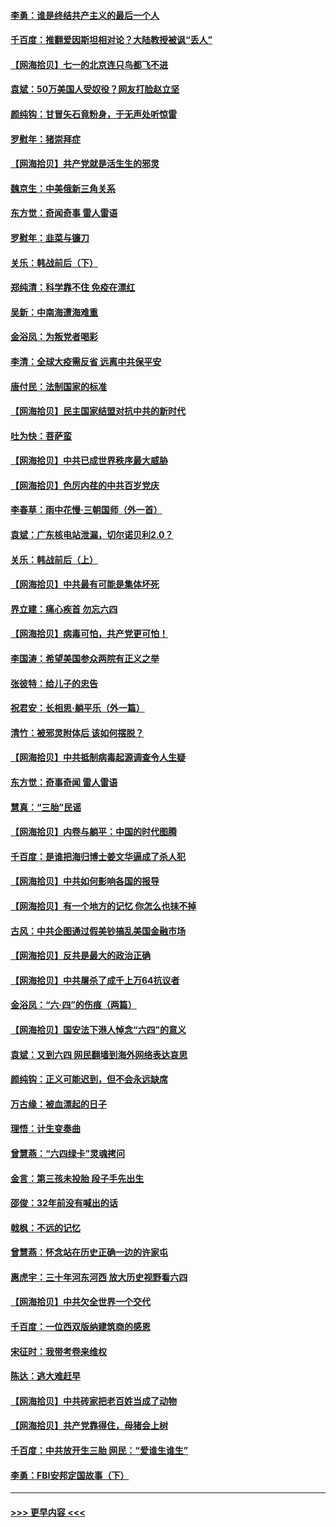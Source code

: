 #### [李勇：谁是终结共产主义的最后一个人](../pages/nsc993/n13044397.md?t=06242251) 
#### [千百度：推翻爱因斯坦相对论？大陆教授被讽“丢人”](../pages/nsc993/n13043908.md?t=06242251) 
#### [【网海拾贝】七一的北京连只鸟都飞不进](../pages/nsc993/n13041377.md?t=06242251) 
#### [袁斌：50万美国人受奴役？网友打脸赵立坚](../pages/nsc993/n13041330.md?t=06242251) 
#### [颜纯钩：甘冒矢石竟粉身，于无声处听惊雷](../pages/nsc993/n13041140.md?t=06242251) 
#### [罗慰年：猪崇拜症](../pages/nsc993/n13041071.md?t=06242251) 
#### [【网海拾贝】共产党就是活生生的邪灵](../pages/nsc993/n13036627.md?t=06242251) 
#### [魏京生：中美俄新三角关系](../pages/nsc993/n13035986.md?t=06242251) 
#### [东方觉：奇闻奇事 雷人雷语](../pages/nsc993/n13035878.md?t=06242251) 
#### [罗慰年：韭菜与镰刀](../pages/nsc993/n13034374.md?t=06242251) 
#### [关乐：韩战前后（下）](../pages/nsc993/n13034113.md?t=06242251) 
#### [郑纯清：科学靠不住 免疫在漂红](../pages/nsc993/n13034093.md?t=06242251) 
#### [吴新：中南海遭海难重](../pages/nsc993/n13034084.md?t=06242251) 
#### [金浴凤：为叛党者喝彩](../pages/nsc993/n13034058.md?t=06242251) 
#### [李清：全球大疫需反省 远离中共保平安](../pages/nsc993/n13033784.md?t=06242251) 
#### [唐付民：法制国家的标准](../pages/nsc993/n13032944.md?t=06242251) 
#### [【网海拾贝】民主国家结盟对抗中共的新时代](../pages/nsc993/n13031717.md?t=06242251) 
#### [吐为快：菩萨蛮](../pages/nsc993/n13030033.md?t=06242251) 
#### [【网海拾贝】中共已成世界秩序最大威胁](../pages/nsc993/n13028138.md?t=06242251) 
#### [【网海拾贝】色厉内荏的中共百岁党庆](../pages/nsc993/n13025582.md?t=06242251) 
#### [李春草：雨中花慢‧三朝国师（外一首）](../pages/nsc993/n13025567.md?t=06242251) 
#### [袁斌：广东核电站泄漏，切尔诺贝利2.0？](../pages/nsc993/n13025475.md?t=06242251) 
#### [关乐：韩战前后（上）](../pages/nsc993/n13025387.md?t=06242251) 
#### [【网海拾贝】中共最有可能是集体坏死](../pages/nsc993/n13023101.md?t=06242251) 
#### [界立建：痛心疾首 勿忘六四](../pages/nsc993/n13022339.md?t=06242251) 
#### [【网海拾贝】病毒可怕，共产党更可怕！](../pages/nsc993/n13020728.md?t=06242251) 
#### [李国涛：希望美国参众两院有正义之举](../pages/nsc993/n13020674.md?t=06242251) 
#### [张彼特：给儿子的忠告](../pages/nsc993/n13018934.md?t=06242251) 
#### [祝君安：长相思‧躺平乐（外一篇）](../pages/nsc993/n13018923.md?t=06242251) 
#### [清竹：被邪灵附体后 该如何摆脱？](../pages/nsc993/n13018877.md?t=06242251) 
#### [【网海拾贝】中共抵制病毒起源调查令人生疑](../pages/nsc993/n13017785.md?t=06242251) 
#### [东方觉：奇事奇闻 雷人雷语](../pages/nsc993/n13017577.md?t=06242251) 
#### [慧真：“三胎”民谣](../pages/nsc993/n13017394.md?t=06242251) 
#### [【网海拾贝】内卷与躺平：中国的时代图腾](../pages/nsc993/n13016128.md?t=06242251) 
#### [千百度：是谁把海归博士姜文华逼成了杀人犯](../pages/nsc993/n13015218.md?t=06242251) 
#### [【网海拾贝】中共如何影响各国的报导](../pages/nsc993/n13012599.md?t=06242251) 
#### [【网海拾贝】有一个地方的记忆 你怎么也抹不掉](../pages/nsc993/n13009802.md?t=06242251) 
#### [古风：中共企图通过假美钞搞乱美国金融市场](../pages/nsc993/n13009626.md?t=06242251) 
#### [【网海拾贝】反共是最大的政治正确](../pages/nsc993/n13007051.md?t=06242251) 
#### [【网海拾贝】中共屠杀了成千上万64抗议者](../pages/nsc993/n13002713.md?t=06242251) 
#### [金浴凤：“六·四”的伤痕（两篇）](../pages/nsc993/n13001719.md?t=06242251) 
#### [【网海拾贝】国安法下港人悼念“六四”的意义](../pages/nsc993/n13001039.md?t=06242251) 
#### [袁斌：又到六四 网民翻墙到海外网络表达哀思](../pages/nsc993/n13000995.md?t=06242251) 
#### [颜纯钩：正义可能迟到，但不会永远缺席](../pages/nsc993/n13000920.md?t=06242251) 
#### [万古缘：被血漂起的日子](../pages/nsc993/n13000914.md?t=06242251) 
#### [理悟：计生变奏曲](../pages/nsc993/n13000414.md?t=06242251) 
#### [曾慧燕：“六四绿卡”灵魂拷问](../pages/nsc993/n13000277.md?t=06242251) 
#### [金言：第三孩未投胎 段子手先出生](../pages/nsc993/n13000215.md?t=06242251) 
#### [邵俊：32年前没有喊出的话](../pages/nsc993/n13000181.md?t=06242251) 
#### [戟枫：不远的记忆](../pages/nsc993/n13000121.md?t=06242251) 
#### [曾慧燕：怀念站在历史正确一边的许家屯](../pages/nsc993/n13000073.md?t=06242251) 
#### [惠虎宇：三十年河东河西 放大历史视野看六四](../pages/nsc993/n13000018.md?t=06242251) 
#### [【网海拾贝】中共欠全世界一个交代](../pages/nsc993/n12998706.md?t=06242251) 
#### [千百度：一位西双版纳建筑商的感恩](../pages/nsc993/n12998487.md?t=06242251) 
#### [宋征时：我带考卷来维权](../pages/nsc993/n12994088.md?t=06242251) 
#### [陈达：逃大难赶早](../pages/nsc993/n12993569.md?t=06242251) 
#### [【网海拾贝】中共砖家把老百姓当成了动物](../pages/nsc993/n12993483.md?t=06242251) 
#### [【网海拾贝】共产党靠得住，母猪会上树](../pages/nsc993/n12990730.md?t=06242251) 
#### [千百度：中共放开生三胎 网民：“爱谁生谁生”](../pages/nsc993/n12990644.md?t=06242251) 
#### [李勇：FBI安邦定国故事（下）](../pages/nsc993/n12987854.md?t=06242251) 

----
#### [ >>> 更早内容 <<< ](../indexes/nsc993-earlier.md)
